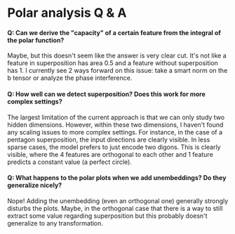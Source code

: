 # Polar analysis Q & A

#### Q: Can we derive the "capacity" of a certain feature from the integral of the polar function?

Maybe, but this doesn't seem like the answer is very clear cut. It's not like a feature in
superposition has area 0.5 and a feature without superposition has 1. I currently see 2 ways forward
on this issue: take a smart norm on the b tensor or analyze the phase interference.

#### Q: How well can we detect superposition? Does this work for more complex settings?

The largest limitation of the current approach is that we can only study two hidden dimensions.
However, within these two dimensions, I haven't found any scaling issues to more complex settings.
For instance, in the case of a pentagon superposition, the input directions are clearly visible.
In less sparse cases, the model prefers to just encode two digons. This is clearly visible, where the 4 features are orthogonal to each other and 1 feature predicts a constant value (a perfect circle).

#### Q: What happens to the polar plots when we add unembeddings? Do they generalize nicely?

Nope! Adding the unembedding (even an orthogonal one) generally strongly disturbs the plots. Maybe, in the orthogonal case that there is a way to still extract some value regarding superposition but this probably doesn't generalize to any transformation.


